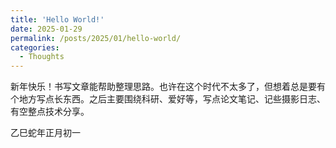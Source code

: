 ```yaml
---
title: 'Hello World!'
date: 2025-01-29
permalink: /posts/2025/01/hello-world/
categories:
  - Thoughts
---
```


新年快乐！书写文章能帮助整理思路。也许在这个时代不太多了，但想着总是要有个地方写点长东西。之后主要围绕科研、爱好等，写点论文笔记、记些摄影日志、有空整点技术分享。

乙巳蛇年正月初一

